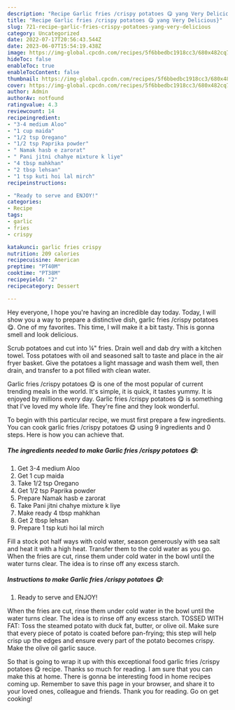 ```yaml
---
description: "Recipe Garlic fries /crispy potatoes 😋 yang Very Delicious}"
title: "Recipe Garlic fries /crispy potatoes 😋 yang Very Delicious}"
slug: 721-recipe-garlic-fries-crispy-potatoes-yang-very-delicious
category: Uncategorized
date: 2022-07-17T20:56:43.544Z
date: 2023-06-07T15:54:19.438Z
image: https://img-global.cpcdn.com/recipes/5f6bbedbc1918cc3/680x482cq70/garlic-fries-crispy-potatoes-recipe-main-photo.jpg
hideToc: false
enableToc: true
enableTocContent: false
thumbnail: https://img-global.cpcdn.com/recipes/5f6bbedbc1918cc3/680x482cq70/garlic-fries-crispy-potatoes-recipe-main-photo.jpg
cover: https://img-global.cpcdn.com/recipes/5f6bbedbc1918cc3/680x482cq70/garlic-fries-crispy-potatoes-recipe-main-photo.jpg
author: Admin
authorAv: notfound
ratingvalue: 4.3
reviewcount: 14
recipeingredient:
- "3-4 medium Aloo"
- "1 cup maida"
- "1/2 tsp Oregano"
- "1/2 tsp Paprika powder"
- " Namak hasb e zarorat"
- " Pani jitni chahye mixture k liye"
- "4 tbsp mahkhan"
- "2 tbsp lehsan"
- "1 tsp kuti hoi lal mirch"
recipeinstructions:

- "Ready to serve and ENJOY!"
categories:
- Recipe
tags:
- garlic
- fries
- crispy

katakunci: garlic fries crispy 
nutrition: 209 calories
recipecuisine: American
preptime: "PT40M"
cooktime: "PT38M"
recipeyield: "2"
recipecategory: Dessert

---
```



Hey everyone, I hope you're having an incredible day today. Today, I will show you a way to prepare a distinctive dish, garlic fries /crispy potatoes 😋. One of my favorites. This time, I will make it a bit tasty. This is gonna smell and look delicious.

Scrub potatoes and cut into ¼&#34; fries. Drain well and dab dry with a kitchen towel. Toss potatoes with oil and seasoned salt to taste and place in the air fryer basket. Give the potatoes a light massage and wash them well, then drain, and transfer to a pot filled with clean water.

Garlic fries /crispy potatoes 😋 is one of the most popular of current trending meals in the world. It's simple, it is quick, it tastes yummy. It is enjoyed by millions every day. Garlic fries /crispy potatoes 😋 is something that I've loved my whole life. They're fine and they look wonderful.


To begin with this particular recipe, we must first prepare a few ingredients. You can cook garlic fries /crispy potatoes 😋 using 9 ingredients and 0 steps. Here is how you can achieve that.

<!--inarticleads1-->

##### The ingredients needed to make Garlic fries /crispy potatoes 😋:

1. Get 3-4 medium Aloo
1. Get 1 cup maida
1. Take 1/2 tsp Oregano
1. Get 1/2 tsp Paprika powder
1. Prepare  Namak hasb e zarorat
1. Take  Pani jitni chahye mixture k liye
1. Make ready 4 tbsp mahkhan
1. Get 2 tbsp lehsan
1. Prepare 1 tsp kuti hoi lal mirch


Fill a stock pot half ways with cold water, season generously with sea salt and heat it with a high heat. Transfer them to the cold water as you go. When the fries are cut, rinse them under cold water in the bowl until the water turns clear. The idea is to rinse off any excess starch. 

<!--inarticleads2-->

##### Instructions to make Garlic fries /crispy potatoes 😋:


1. Ready to serve and ENJOY!

When the fries are cut, rinse them under cold water in the bowl until the water turns clear. The idea is to rinse off any excess starch. TOSSED WITH FAT: Toss the steamed potato with duck fat, butter, or olive oil. Make sure that every piece of potato is coated before pan-frying; this step will help crisp up the edges and ensure every part of the potato becomes crispy. Make the olive oil garlic sauce. 

So that is going to wrap it up with this exceptional food garlic fries /crispy potatoes 😋 recipe. Thanks so much for reading. I am sure that you can make this at home. There is gonna be interesting food in home recipes coming up. Remember to save this page in your browser, and share it to your loved ones, colleague and friends. Thank you for reading. Go on get cooking!
